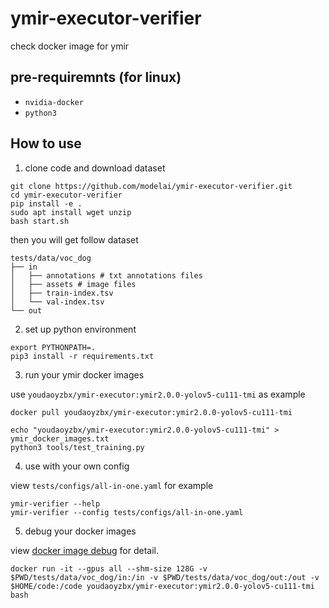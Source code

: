 # ymir-executor-verifier
check docker image for ymir

## pre-requiremnts (for linux)

- `nvidia-docker`
- `python3`

## How to use

1. clone code and download dataset
```
git clone https://github.com/modelai/ymir-executor-verifier.git
cd ymir-executor-verifier
pip install -e .
sudo apt install wget unzip
bash start.sh
```

then you will get follow dataset
```
tests/data/voc_dog
├── in
│   ├── annotations # txt annotations files
│   ├── assets # image files
│   ├── train-index.tsv
│   └── val-index.tsv
└── out
```

2. set up python environment
```
export PYTHONPATH=.
pip3 install -r requirements.txt
```

3. run your ymir docker images

use `youdaoyzbx/ymir-executor:ymir2.0.0-yolov5-cu111-tmi` as example
```
docker pull youdaoyzbx/ymir-executor:ymir2.0.0-yolov5-cu111-tmi

echo "youdaoyzbx/ymir-executor:ymir2.0.0-yolov5-cu111-tmi" > ymir_docker_images.txt
python3 tools/test_training.py
```

4. use with your own config

view `tests/configs/all-in-one.yaml` for example

```
ymir-verifier --help
ymir-verifier --config tests/configs/all-in-one.yaml
```

5. debug your docker images

view [docker image debug](https://github.com/modelai/ymir-executor-fork/blob/ymir-dev/docs/docker-image-debug.md) for detail.

```
docker run -it --gpus all --shm-size 128G -v $PWD/tests/data/voc_dog/in:/in -v $PWD/tests/data/voc_dog/out:/out -v $HOME/code:/code youdaoyzbx/ymir-executor:ymir2.0.0-yolov5-cu111-tmi bash
```
